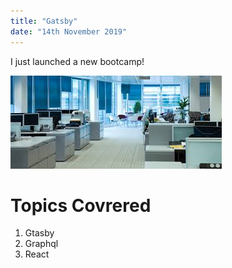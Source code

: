 ```yaml
---
title: "Gatsby"
date: "14th November 2019"
---
```


I just launched a new bootcamp!

![download](./download.jpg)

# Topics Covrered

1. Gtasby
2. Graphql
3. React
